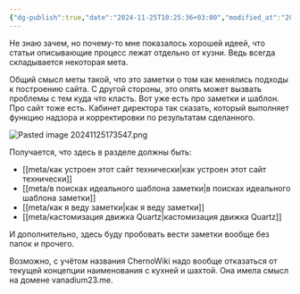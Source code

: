 ```yaml
---
{"dg-publish":true,"date":"2024-11-25T10:25:36+03:00","modified_at":"2024-11-25T17:35:49+03:00","title":"мета","permalink":"/meta/index/","dgPassFrontmatter":true}
---
```



Не знаю зачем, но почему-то мне показалось хорошей идеей, что статьи описывающие процесс лежат отдельно от кузни. Ведь всегда складывается некоторая мета.

Общий смысл меты такой, что это заметки о том как менялись подходы к построению сайта. С другой стороны, это опять может вызвать проблемы с тем куда что класть. Вот уже есть про заметки и шаблон. Про сайт тоже есть. Кабинет директора так сказать, который выполняет функцию надзора и корректировки по результатам сделанного.

![Pasted image 20241125173547.png](/images/Pasted%20image%2020241125173547.png)


Получается, что здесь в разделе должны быть:
- [[meta/как устроен этот сайт технически|как устроен этот сайт технически]]
- [[meta/в поисках идеального шаблона заметки|в поисках идеального шаблона заметки]]
- [[meta/как я веду заметки|как я веду заметки]]
- [[meta/кастомизация движка Quartz|кастомизация движка Quartz]]

И дополнительно, здесь буду пробовать вести заметки вообще без папок и прочего. 

Возможно, с учётом названия ChernoWiki надо вообще отказаться от текущей концепции наименования с кухней и шахтой. Она имела смысл на домене vanadium23.me.
